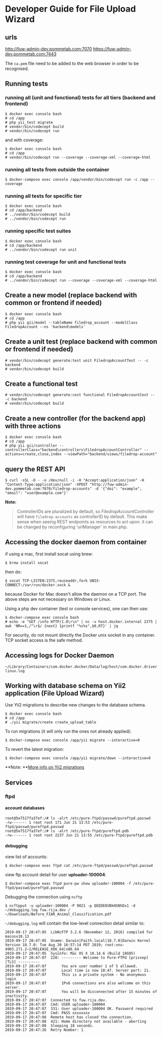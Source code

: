 # Developer Guide for File Upload Wizard

## urls

http://fuw-admin-dev.pommetab.com:7070
https://fuw-admin-dev.pommetab.com:7443

The ``ca.pem`` file need to be added to the web browser in order to be recognised.

## Running tests

### running all (unit and fonctional) tests for all tiers (backend and frontend)

```
$ docker exec console bash
# cd /app
# php yii_test migrate
# vendor/bin/codecept build
# vendor/bin/codecept run
```

and with coverage:

```
$ docker exec console bash
# cd /app
# vendor/bin/codecept run --coverage --coverage-xml --coverage-html
```

### running all tests from outside the container

```
$ docker-compose exec console /app/vendor/bin/codecept run -c /app --coverage
```

### running all tests for specific tier

```
$ docker exec console bash
# cd /app/backend
# ../vendor/bin/codecept build
# ../vendor/bin/codecept run
```

### running specific test suites

```
$ docker exec console bash
# cd /app/backend
# ../vendor/bin/codecept run unit
```

### running test coverage for unit and functional tests


```
$ docker exec console bash
# cd /app/backend
# ../vendor/bin/codecept run --coverage --coverage-xml --coverage-html
```


## Create a new model (replace backend with common or frontend if needed)

```
$ docker exec console bash
# cd /app
# php yii gii/model --tableName filedrop_account --modelClass FiledropAccount --ns 'backend\models'
```

## Create a unit test (replace backend with common or frontend if needed)

```
# vendor/bin/codecept generate:test unit FiledropAccountTest -- -c backend
# vendor/bin/codecept build
```
## Create a functional test

```
# vendor/bin/codecept generate:cest functional FiledropAccountCest -- -c backend
# vendor/bin/codecept build
```

## Create a new controller (for the backend app) with three actions

```
$ docker exec console bash
# cd /app
# php yii gii/controller --controllerClass="backend\controllers\FiledropAccountController" --actions=create,close,index --viewPath="backend/views/filedrop-account"
```
## query the REST API

```
$ curl -sSL -D - -o /dev/null -i -H "Accept:application/json" -H "Content-Type:application/json" -XPOST "http://fuw-admin-dev.pommetab.com:7070/filedrop-accounts" -d '{"doi": "example", "email": "user@example.com"}'
```

**Note:**
> ControllerIDs are pluralized by default, so _FiledropAccountController_ will have ``filedrop-accounts`` as controllerID by default.
> This make sense when seeing REST endpoints as resources to act upon.
> it can be changed by reconfiguring 'urlManager' in main.php.

## Accessing the docker daemon from container

if using a mac, first install socat using brew:
```
$ brew install socat
```
then do:
```
$ socat TCP-LISTEN:2375,reuseaddr,fork UNIX-CONNECT:/var/run/docker.sock &
```

because Docker for Mac doesn't allow  the daemon on a TCP port. The above steps are not necessary on Windows or Linux.

Using a php dev container (test or console services), one can then use:

```
$ docker-compose exec console bash
# echo -e "GET /info HTTP/1.0\r\n" | nc -v host.docker.internal 2375 | awk 'NR==1,/^\r$/ {next} {printf "%s%s",$0,RT}' | jq
```

For security, do not mount directly the Docker unix socket in any container. TCP socket access is the safe method.

## Accessing logs for Docker Daemon

```
~/Library/Containers/com.docker.docker/Data/log/host/com.docker.driver.amd64-linux.log
```

## Working with database schema on Yii2 application (File Upload Wizard)

Use Yii2 migrations to describe new changes to the database schema.

```
$ docker exec console bash
# cd /app
# ./yii migrate/create create_upload_table
```

To run migrations (it will only run the ones not already applied):

```
$ docker-compose exec console /app/yii migrate --interactive=0
```

To revert the latest migration:
```
$ docker-compose exec console /app/yii migrate/down --interactive=0
```

**Note: **[More info on Yii2 migrations](https://www.yiiframework.com/doc/guide/2.0/en/db-migrations)


## Services

### ftpd

#### account databases
```
root@5e7517fa37ef:/# ls -alrt /etc/pure-ftpd/passwd/pureftpd.passwd
-rw------- 1 root root 171 Jun 21 13:53 /etc/pure-ftpd/passwd/pureftpd.passwd
root@5e7517fa37ef:/# ls -alrt /etc/pure-ftpd/pureftpd.pdb
-rw------- 1 root root 2237 Jun 21 13:55 /etc/pure-ftpd/pureftpd.pdb
```

#### debugging

view list of accounts:
```
$ docker-compose exec ftpd cat /etc/pure-ftpd/passwd/pureftpd.passwd
```
view ftp account detail for user **uploader-100004**:
```
$ docker-compose exec ftpd pure-pw show uploader-100004 -f /etc/pure-ftpd/passwd/pureftpd.passwd
```


Debugging the connection using ``ncftp``

```
$ ncftpput -u uploader-100004 -P 9021 -p QEEDE8VBkHSNhDx1 -d ~/debugging.log fuw.rija.dev /  ~/Downloads/Before_FIAR_Animal_Classification.pdf
```

``~/debugging.log`` will contain the low-level connection detail similar to:
```
2019-09-17 20:47:05  LibNcFTP 3.2.6 (November 12, 2016) compiled for macosx10.13
2019-09-17 20:47:05  Uname: Darwin|Faith.local|18.7.0|Darwin Kernel Version 18.7.0: Tue Aug 20 16:57:14 PDT 2019; root:xnu-4903.271.2~2/RELEASE_X86_64|x86_64
2019-09-17 20:47:05  Sysinfo: Mac OS X 10.14.6 (Build 18G95)
2019-09-17 20:47:07  220: --------- Welcome to Pure-FTPd [privsep] [TLS] ----------
2019-09-17 20:47:07       You are user number 1 of 5 allowed.
2019-09-17 20:47:07       Local time is now 18:47. Server port: 21.
2019-09-17 20:47:07       This is a private system - No anonymous login
2019-09-17 20:47:07       IPv6 connections are also welcome on this server.
2019-09-17 20:47:07       You will be disconnected after 15 minutes of inactivity.
2019-09-17 20:47:07  Connected to fuw.rija.dev.
2019-09-17 20:47:07  Cmd: USER uploader-100004
2019-09-17 20:47:07  331: User uploader-100004 OK. Password required
2019-09-17 20:47:07  Cmd: PASS xxxxxxxx
2019-09-17 20:47:08  Remote host has closed the connection.
2019-09-17 20:47:08  421: Home directory not available - aborting
2019-09-17 20:47:08  Sleeping 18 seconds.
2019-09-17 20:47:26  Retry Number: 1

```